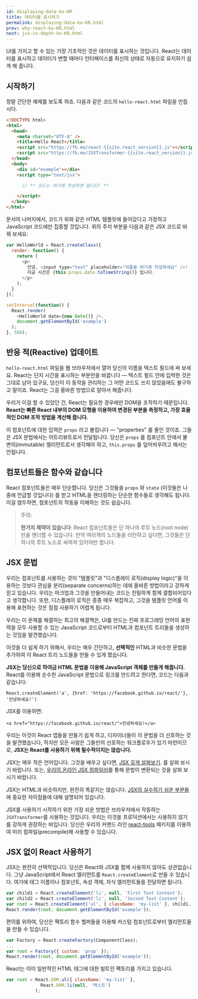 ```yaml
---
id: displaying-data-ko-KR
title: 데이터를 표시하기
permalink: displaying-data-ko-KR.html
prev: why-react-ko-KR.html
next: jsx-in-depth-ko-KR.html
---
```


UI를 가지고 할 수 있는 가장 기초적인 것은 데이터를 표시하는 것입니다. React는 데이터를 표시하고 데이터가 변할 때마다 인터페이스를 최신의 상태로 자동으로 유지하기 쉽게 해 줍니다.

## 시작하기

정말 간단한 예제를 보도록 하죠. 다음과 같은 코드의 `hello-react.html` 파일을 만듭시다.

```html
<!DOCTYPE html>
<html>
  <head>
    <meta charset="UTF-8" />
    <title>Hello React</title>
    <script src="https://fb.me/react-{{site.react_version}}.js"></script>
    <script src="https://fb.me/JSXTransformer-{{site.react_version}}.js"></script>
  </head>
  <body>
    <div id="example"></div>
    <script type="text/jsx">

      // ** 코드는 여기에 작성하면 됩니다! **

    </script>
  </body>
</html>
```

문서의 나머지에서, 코드가 위와 같은 HTML 템플릿에 들어갔다고 가정하고 JavaScript 코드에만 집중할 것입니다. 위의 주석 부분을 다음과 같은 JSX 코드로 바꿔 보세요:

```javascript
var HelloWorld = React.createClass({
  render: function() {
    return (
      <p>
        안녕, <input type="text" placeholder="이름을 여기에 작성하세요" />!
        지금 시간은 {this.props.date.toTimeString()} 입니다.
      </p>
    );
  }
});

setInterval(function() {
  React.render(
    <HelloWorld date={new Date()} />,
    document.getElementById('example')
  );
}, 500);
```


## 반응 적(Reactive) 업데이트

`hello-react.html` 파일을 웹 브라우저에서 열어 당신의 이름을 텍스트 필드에 써 보세요. React는 단지 시간을 표시하는 부분만을 바꿉니다 — 텍스트 필드 안에 입력한 것은 그대로 남아 있구요, 당신이 이 동작을 관리하는 그 어떤 코드도 쓰지 않았음에도 불구하고 말이죠. React는 그걸 올바른 방법으로 알아서 해줍니다.

우리가 이걸 할 수 있었던 건, React는 필요한 경우에만 DOM을 조작하기 때문입니다. **React는 빠른 React 내부의 DOM 모형을 이용하여 변경된 부분을 측정하고, 가장 효율적인 DOM 조작 방법을 계산해 줍니다.**

이 컴포넌트에 대한 입력은 `props` 라고 불립니다 — "properties" 를 줄인 것이죠. 그들은 JSX 문법에서는 어트리뷰트로서 전달됩니다. 당신은 `props` 를 컴포넌트 안에서 불변의(immutable) 엘리먼트로서 생각해야 하고, `this.props` 를 덮어씌우려고 해서는 안됩니다.


## 컴포넌트들은 함수와 같습니다

React 컴포넌트들은 매우 단순합니다. 당신은 그것들을 `props` 와 `state` (이것들은 나중에 언급할 것입니다) 를 받고 HTML을 렌더링하는 단순한 함수들로 생각해도 됩니다. 이걸 염두하면, 컴포넌트의 작동을 이해하는 것도 쉽습니다.

> 주의:
>
> **한가지 제약이 있습니다**: React 컴포넌트들은 단 하나의 루트 노드(root node)만을 렌더할 수 있습니다. 만약 여러개의 노드들을 리턴하고 싶다면, 그것들은 단 하나의 루트 노드로 싸여져 있어야만 합니다.


## JSX 문법

우리는 컴포넌트를 사용하는 것이 "템플릿"과 "디스플레이 로직(display logic)"을 이용하는 것보다 관심을 분리(separate concerns)하는 데에 올바른 방법이라고 강하게 믿고 있습니다. 우리는 마크업과 그것을 만들어내는 코드는 친밀하게 함께 결합되어있다고 생각합니다. 또한, 디스플레이 로직은 종종 매우 복잡하고, 그것을 템플릿 언어를 이용해 표현하는 것은 점점 사용하기 어렵게 됩니다.

우리는 이 문제를 해결하는 최고의 해결책은, UI를 만드는 진짜 프로그래밍 언어의 표현력을 모두 사용할 수 있는 JavaScript 코드로부터 HTML과 컴포넌트 트리들을 생성하는 것임을 발견했습니다.

이것을 더 쉽게 하기 위해서, 우리는 매우 간단하고, **선택적인** HTML과 비슷한 문법을 추가하여 이 React 트리 노드들을 만들 수 있게 했습니다.

**JSX는 당신으로 하여금 HTML 문법을 이용해 JavaScript 객체를 만들게 해줍니다.** React를 이용해 순수한 JavaScript 문법으로 링크를 만드려고 한다면, 코드는 다음과 같습니다:

`React.createElement('a', {href: 'https://facebook.github.io/react/'}, '안녕하세요!')`

JSX를 이용하면:

`<a href="https://facebook.github.io/react/">안녕하세요!</a>`

우리는 이것이 React 앱들을 만들기 쉽게 하고, 디자이너들이 이 문법을 더 선호하는 것을 발견했습니다, 하지만 모든 사람은 그들만의 선호하는 워크플로우가 있기 마련이므로, **JSX는 React를 사용하기 위해 필수적이지는 않습니다.**

JSX는 매우 작은 언어입니다. 그것을 배우고 싶다면, [JSX 깊게 살펴보기](/react/docs/jsx-in-depth-ko-KR.html). 를 살펴 보시기 바랍니다. 또는, [우리의 온라인 JSX 컴파일러](/react/jsx-compiler.html)를 통해 문법이 변환되는 것을 살펴 보시기 바랍니다.

JSX는 HTML과 비슷하지만, 완전히 똑같지는 않습니다. [JSX의 실수하기 쉬운 부분들](/react/docs/jsx-gotchas-ko-KR.html)에 중요한 차이점들에 대해 설명되어 있습니다.

JSX를 사용하기 시작하기 위한 가장 쉬운 방법은 브라우저에서 작동하는 `JSXTransformer`를 사용하는 것입니다. 우리는 이것을 프로덕션에서는 사용하지 않기를 강하게 권장하는 바입니다. 당신은 우리의 커맨드 라인 [react-tools](https://www.npmjs.com/package/react-tools) 패키지를 이용하여 미리 컴파일(precompile)해 사용할 수 있습니다.


## JSX 없이 React 사용하기

JSX는 완전히 선택적입니다. 당신은 React와 JSX를 함께 사용하지 않아도 상관없습니다. 그냥 JavaScript에서 React 엘리먼트를 `React.createElement`로 만들 수 있습니다. 여기에 태그 이름이나 컴포넌트, 속성 객체, 자식 엘리먼트들을 전달하면 됩니다.

```javascript
var child1 = React.createElement('li', null, 'First Text Content');
var child2 = React.createElement('li', null, 'Second Text Content');
var root = React.createElement('ul', { className: 'my-list' }, child1, child2);
React.render(root, document.getElementById('example'));
```

편의를 위하여, 당신은 팩토리 함수 헬퍼들을 이용해 커스텀 컴포넌트로부터 엘리먼트들을 만들 수 있습니다.

```javascript
var Factory = React.createFactory(ComponentClass);
...
var root = Factory({ custom: 'prop' });
React.render(root, document.getElementById('example'));
```

React는 이미 일반적인 HTML 태그에 대한 빌트인 팩토리를 가지고 있습니다.

```javascript
var root = React.DOM.ul({ className: 'my-list' },
             React.DOM.li(null, '텍스트')
           );
```
